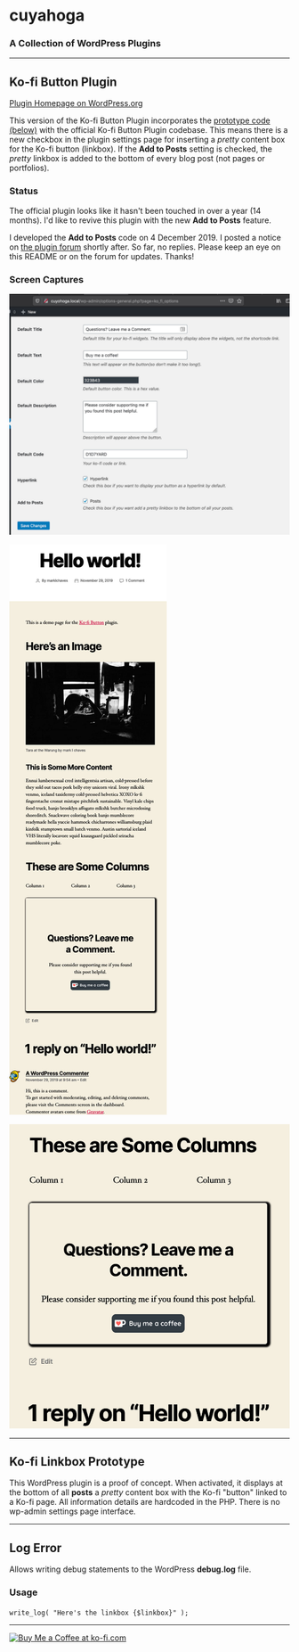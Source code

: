 # cuyahoga

### A Collection of WordPress Plugins

---

## Ko-fi Button Plugin

[Plugin Homepage on WordPress.org](https://wordpress.org/plugins/ko-fi-button/)

This version of the Ko-fi Button Plugin incorporates the [prototype code (below)](#prototype) with the official Ko-fi Button Plugin codebase. This means there is a new checkbox in the plugin settings page for inserting a _pretty_ content box for the Ko-fi button (linkbox). If the **Add to Posts** setting is checked, the _pretty_ linkbox is added to the bottom of every blog post (not pages or portfolios).

### Status

The official plugin looks like it hasn't been touched in over a year (14 months). I'd like to revive this plugin with the new **Add to Posts** feature.

I developed the **Add to Posts** code on 4 December 2019. I posted a notice on [the plugin forum](https://wordpress.org/support/topic/dev-code-branch-for-adding-button-to-posts/) shortly after. So far, no replies. Please keep an eye on this README or on the forum for updates. Thanks!

### Screen Captures

![Plugin Settings Page](/assets/ko-fi-button-plugin-add-to-posts-setting-1280w.jpg "Plugin Settings")

![Result Overview](/assets/ko-fi-button-plugin-posts-linkbox-588w.jpg "Result Overview")

![Result Detail](/assets/ko-fi-button-plugin-posts-linkbox-1280w.jpg "Result Detail")

---

## Ko-fi Linkbox Prototype <a name="prototype" id="prototype"></a>

This WordPress plugin is a proof of concept. When activated, it displays at the bottom of all **posts** a _pretty_ content box with the Ko-fi "button" linked to a Ko-fi page. All information details are hardcoded in the PHP. There is no wp-admin settings page interface.

---

## Log Error

Allows writing debug statements to the WordPress **debug.log** file.

### Usage

`write_log( "Here's the linkbox {$linkbox}" );`

---

<a href='https://ko-fi.com/D1D7YARD' target='_blank'><img height='36' style='border:0px;height:36px;' src='https://az743702.vo.msecnd.net/cdn/kofi5.png?v=2' border='0' alt='Buy Me a Coffee at ko-fi.com' /></a>

